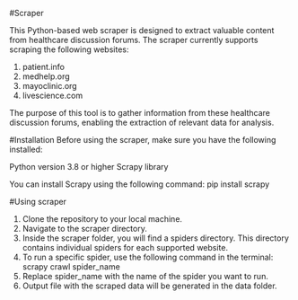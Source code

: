 
#Scraper

This Python-based web scraper is designed to extract valuable content from healthcare discussion forums. The scraper currently supports scraping the following websites:

1. patient.info
2. medhelp.org
3. mayoclinic.org
4. livescience.com

The purpose of this tool is to gather information from these healthcare discussion forums, enabling the extraction of relevant data for analysis.

#Installation
Before using the scraper, make sure you have the following installed:

Python version 3.8 or higher
Scrapy library

You can install Scrapy using the following command: pip install scrapy

#Using scraper

1. Clone the repository to your local machine.
2. Navigate to the scraper directory.
3. Inside the scraper folder, you will find a spiders directory. This directory contains individual spiders for each supported website.
4. To run a specific spider, use the following command in the terminal: scrapy crawl spider_name
5. Replace spider_name with the name of the spider you want to run.
6. Output file with the scraped data will be generated in the data folder.